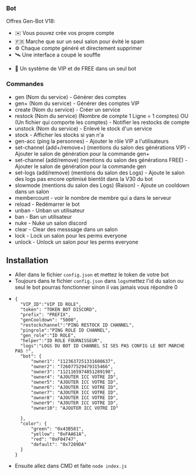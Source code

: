 ### Bot

Offres Gen-Bot V18:
*   ✉️ Vous pouvez crée vos propre compte
*   🇫🇷 Marche que sur un seul salon pour évité le spam
*   ⚙️ Chaque compte généré et directement supprimer
*   🛰️ Une interface a coupé le souffle 
+   🌟 Un système de VIP et de FREE dans un seul bot

### Commandes

* gen (Nom du service) - Générer des comptes
* gen+ (Nom du service) - Générer des comptes VIP
* create (Nom du service) - Créer un service
* restock (Nom du service) (Nombre de compte 1 Ligne = 1 comptes) OU (Un fichier qui comporte les comptes) - Notifier les restocks de compte
* unstock (Nom du service) - Enlevé le stock d'un service
* stock - Afficher les stocks si yan n'a
* gen-acc (ping la personnes) - Ajouter le rôle VIP a l'utilisateurs
* set-channel (add+/remove+) (mentions du salon des générations VIP) - Ajouter le salon de génération pour la commande gen+
* set-channel (add/remove) (mentions du salon des générations FREE) - Ajouter le salon de génération pour la commande gen
* set-logs (add/remove) (mentions du salon des Logs) - Ajoute le salon des logs pas encore optimisé bientôt dans la V30 du bot
* slowmode (mentions du salon des Logs) (Raison) - Ajoute un cooldown dans un salon
* membercount - voir le nombre de membre qui a dans le serveur
* reload - Redémarrer le bot
* unban - Unban un utilisateur 
* ban - Ban un utilisateur 
* nuke - Nuke un salon discord
* clear - Clear des messsage dans un salon
* lock - Lock un salon pour les perms everyone
* unlock - Unlock un salon pour les perms everyone

## Installation

* Aller dans le fichier `config.json` et mettez le token de votre bot
* Toujours dans le fichier `config.json` dans `logs`mettez l'id du salon ou seul le bot pourras fonctionner sinon il vas jamais vous répondre 0
* ```
  {
    "VIP_ID":"VIP ID ROLE",
    "token": "TOKEN BOT DISCORD",
    "prefix": "PREFIX",
    "genCooldown": "5000",
    "restockchannel":"PING RESTOCK ID CHANNEL",
    "pingrole":"PING ROLE ID CHANNEL",
    "gen_role":"ID ROLE",
    "helper":"ID ROLE FOURNISSEUR",
    "logs":"LOGS DU BOT ID CHANNEL SI SES PAS CONFIG LE BOT MARCHE PAS !",
    "bot": {
        "owner1": "1123637251331608637",
        "owner2": "726077529479315466",
        "owner3": "1121165974851289198",
        "owner4": "AJOUTER ICC VOTRE ID",
        "owner5": "AJOUTER ICC VOTRE ID",
        "owner6": "AJOUTER ICC VOTRE ID",
        "owner7": "AJOUTER ICC VOTRE ID",
        "owner8": "AJOUTER ICC VOTRE ID",
        "owner9": "AJOUTER ICC VOTRE ID",
        "owner10": "AJOUTER ICC VOTRE ID"

    },
    "color": {
        "green": "0x43B581",
        "yellow": "0xFAA61A",
        "red": "0xF04747",
        "default": "0x7289DA"
    }
  }

* Ensuite allez dans CMD et faite `node index.js`
